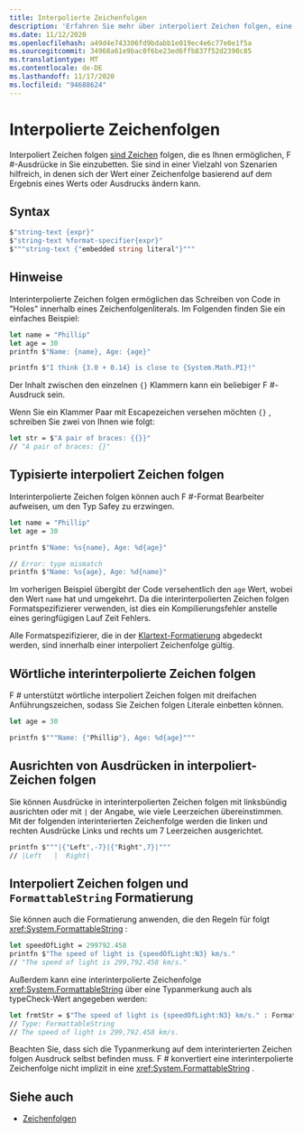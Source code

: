 ```yaml
---
title: Interpolierte Zeichenfolgen
description: 'Erfahren Sie mehr über interpoliert Zeichen folgen, eine spezielle Form von Zeichen folgen, die es Ihnen ermöglicht, F #-Ausdrücke direkt in Sie einzubetten.'
ms.date: 11/12/2020
ms.openlocfilehash: a49d4e743306fd9bdabb1e019ec4e6c77e0e1f5a
ms.sourcegitcommit: 34968a61e9bac0f6be23ed6ffb837f52d2390c85
ms.translationtype: MT
ms.contentlocale: de-DE
ms.lasthandoff: 11/17/2020
ms.locfileid: "94688624"
---
```

# <a name="interpolated-strings"></a>Interpolierte Zeichenfolgen

Interpoliert Zeichen folgen [sind Zeichen](strings.md) folgen, die es Ihnen ermöglichen, F #-Ausdrücke in Sie einzubetten. Sie sind in einer Vielzahl von Szenarien hilfreich, in denen sich der Wert einer Zeichenfolge basierend auf dem Ergebnis eines Werts oder Ausdrucks ändern kann.

## <a name="syntax"></a>Syntax

```fsharp
$"string-text {expr}"
$"string-text %format-specifier{expr}"
$"""string-text {"embedded string literal"}"""
```

## <a name="remarks"></a>Hinweise

Interinterpolierte Zeichen folgen ermöglichen das Schreiben von Code in "Holes" innerhalb eines Zeichenfolgenliterals. Im Folgenden finden Sie ein einfaches Beispiel:

```fsharp
let name = "Phillip"
let age = 30
printfn $"Name: {name}, Age: {age}"

printfn $"I think {3.0 + 0.14} is close to {System.Math.PI}!"
```

Der Inhalt zwischen den einzelnen `{}` Klammern kann ein beliebiger F #-Ausdruck sein.

Wenn Sie ein Klammer Paar mit Escapezeichen versehen möchten `{}` , schreiben Sie zwei von Ihnen wie folgt:

```fsharp
let str = $"A pair of braces: {{}}"
// "A pair of braces: {}"
```

## <a name="typed-interpolated-strings"></a>Typisierte interpoliert Zeichen folgen

Interinterpolierte Zeichen folgen können auch F #-Format Bearbeiter aufweisen, um den Typ Safey zu erzwingen.

```fsharp
let name = "Phillip"
let age = 30

printfn $"Name: %s{name}, Age: %d{age}"

// Error: type mismatch
printfn $"Name: %s{age}, Age: %d{name}"
```

Im vorherigen Beispiel übergibt der Code versehentlich den `age` Wert, wobei den Wert `name` hat und umgekehrt. Da die interinterpolierten Zeichen folgen Formatspezifizierer verwenden, ist dies ein Kompilierungsfehler anstelle eines geringfügigen Lauf Zeit Fehlers.

Alle Formatspezifizierer, die in der [Klartext-Formatierung](plaintext-formatting.md) abgedeckt werden, sind innerhalb einer interpoliert Zeichenfolge gültig.

## <a name="verbatim-interpolated-strings"></a>Wörtliche interinterpolierte Zeichen folgen

F # unterstützt wörtliche interpoliert Zeichen folgen mit dreifachen Anführungszeichen, sodass Sie Zeichen folgen Literale einbetten können.

```fsharp
let age = 30

printfn $"""Name: {"Phillip"}, Age: %d{age}"""
```

## <a name="aligning-expressions-in-interpolated-strings"></a>Ausrichten von Ausdrücken in interpoliert-Zeichen folgen

Sie können Ausdrücke in interinterpolierten Zeichen folgen mit linksbündig ausrichten oder mit `|` der Angabe, wie viele Leerzeichen übereinstimmen. Mit der folgenden interinterierten Zeichenfolge werden die linken und rechten Ausdrücke Links und rechts um 7 Leerzeichen ausgerichtet.

```fsharp
printfn $"""|{"Left",-7}|{"Right",7}|"""
// |Left   |  Right|
```

## <a name="interpolated-strings-and-formattablestring-formatting"></a>Interpoliert Zeichen folgen und `FormattableString` Formatierung

Sie können auch die Formatierung anwenden, die den Regeln für folgt <xref:System.FormattableString> :

```fsharp
let speedOfLight = 299792.458
printfn $"The speed of light is {speedOfLight:N3} km/s."
// "The speed of light is 299,792.458 km/s."
```

Außerdem kann eine interinterpolierte Zeichenfolge <xref:System.FormattableString> über eine Typanmerkung auch als typeCheck-Wert angegeben werden:

```fsharp
let frmtStr = $"The speed of light is {speedOfLight:N3} km/s." : FormattableString
// Type: FormattableString
// The speed of light is 299,792.458 km/s.
```

Beachten Sie, dass sich die Typanmerkung auf dem interinterierten Zeichen folgen Ausdruck selbst befinden muss. F # konvertiert eine interinterpolierte Zeichenfolge nicht implizit in eine <xref:System.FormattableString> .

## <a name="see-also"></a>Siehe auch

* [Zeichenfolgen](strings.md)
